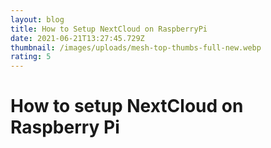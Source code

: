 ```yaml
---
layout: blog
title: How to Setup NextCloud on RaspberryPi
date: 2021-06-21T13:27:45.729Z
thumbnail: /images/uploads/mesh-top-thumbs-full-new.webp
rating: 5
---
```

# How to setup NextCloud on Raspberry Pi